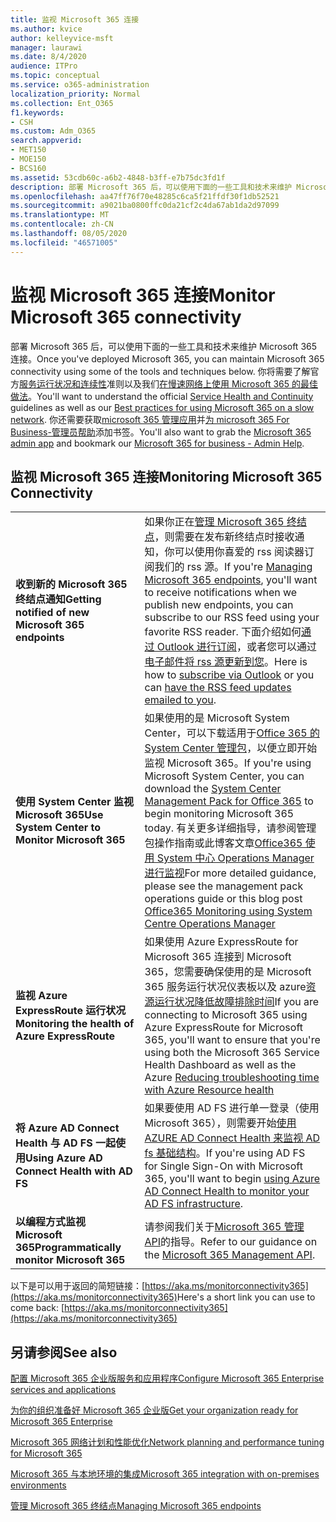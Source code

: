```yaml
---
title: 监视 Microsoft 365 连接
ms.author: kvice
author: kelleyvice-msft
manager: laurawi
ms.date: 8/4/2020
audience: ITPro
ms.topic: conceptual
ms.service: o365-administration
localization_priority: Normal
ms.collection: Ent_O365
f1.keywords:
- CSH
ms.custom: Adm_O365
search.appverid:
- MET150
- MOE150
- BCS160
ms.assetid: 53cdb60c-a6b2-4848-b3ff-e7b75dc3fd1f
description: 部署 Microsoft 365 后，可以使用下面的一些工具和技术来维护 Microsoft 365 连接。你将需要了解官方服务运行状况和连续性准则以及我们在慢速网络上使用 Microsoft 365 的最佳做法。
ms.openlocfilehash: aa47ff76f70e48285c6ca5f21ffdf30f1db52521
ms.sourcegitcommit: a9021ba0800ffc0da21cf2c4da67ab1da2d97099
ms.translationtype: MT
ms.contentlocale: zh-CN
ms.lasthandoff: 08/05/2020
ms.locfileid: "46571005"
---
```

# <a name="monitor-microsoft-365-connectivity"></a><span data-ttu-id="8bbcc-104">监视 Microsoft 365 连接</span><span class="sxs-lookup"><span data-stu-id="8bbcc-104">Monitor Microsoft 365 connectivity</span></span>

<span data-ttu-id="8bbcc-105">部署 Microsoft 365 后，可以使用下面的一些工具和技术来维护 Microsoft 365 连接。</span><span class="sxs-lookup"><span data-stu-id="8bbcc-105">Once you've deployed Microsoft 365, you can maintain Microsoft 365 connectivity using some of the tools and techniques below.</span></span> <span data-ttu-id="8bbcc-106">你将需要了解官方[服务运行状况和连续性](https://docs.microsoft.com/office365/servicedescriptions/office-365-platform-service-description/service-health-and-continuity)准则以及我们[在慢速网络上使用 Microsoft 365 的最佳做法](https://support.office.com/article/fd16c8d2-4799-4c39-8fd7-045f06640166)。</span><span class="sxs-lookup"><span data-stu-id="8bbcc-106">You'll want to understand the official [Service Health and Continuity](https://docs.microsoft.com/office365/servicedescriptions/office-365-platform-service-description/service-health-and-continuity) guidelines as well as our [Best practices for using Microsoft 365 on a slow network](https://support.office.com/article/fd16c8d2-4799-4c39-8fd7-045f06640166).</span></span> <span data-ttu-id="8bbcc-107">你还需要获取[microsoft 365 管理应用](https://blogs.office.com/2015/03/13/administer-on-the-go-with-the-updated-office-365-admin-app/)并[为 microsoft 365 For Business-管理员帮助](https://support.office.com/article/17d3ff3f-3601-466e-b5a1-482b31cfb791)添加书签。</span><span class="sxs-lookup"><span data-stu-id="8bbcc-107">You'll also want to grab the [Microsoft 365 admin app](https://blogs.office.com/2015/03/13/administer-on-the-go-with-the-updated-office-365-admin-app/) and bookmark our [Microsoft 365 for business - Admin Help](https://support.office.com/article/17d3ff3f-3601-466e-b5a1-482b31cfb791).</span></span>
  
## <a name="monitoring-microsoft-365-connectivity"></a><span data-ttu-id="8bbcc-108">监视 Microsoft 365 连接</span><span class="sxs-lookup"><span data-stu-id="8bbcc-108">Monitoring Microsoft 365 Connectivity</span></span>

|||
|:-----|:-----|
|<span data-ttu-id="8bbcc-109">**收到新的 Microsoft 365 终结点通知**</span><span class="sxs-lookup"><span data-stu-id="8bbcc-109">**Getting notified of new Microsoft 365 endpoints**</span></span> <br/> |<span data-ttu-id="8bbcc-110">如果你正在[管理 Microsoft 365 终结点](https://support.office.com/article/99cab9d4-ef59-4207-9f2b-3728eb46bf9a)，则需要在发布新终结点时接收通知，你可以使用你喜爱的 rss 阅读器订阅我们的 rss 源。</span><span class="sxs-lookup"><span data-stu-id="8bbcc-110">If you're [Managing Microsoft 365 endpoints](https://support.office.com/article/99cab9d4-ef59-4207-9f2b-3728eb46bf9a), you'll want to receive notifications when we publish new endpoints, you can subscribe to our RSS feed using your favorite RSS reader.</span></span> <span data-ttu-id="8bbcc-111">下面介绍如何[通过 Outlook 进行订阅](https://go.microsoft.com/fwlink/p/?LinkId=532416)，或者您可以通过[电子邮件将 rss 源更新到您](https://go.microsoft.com/fwlink/p/?LinkId=532417)。</span><span class="sxs-lookup"><span data-stu-id="8bbcc-111">Here is how to [subscribe via Outlook](https://go.microsoft.com/fwlink/p/?LinkId=532416) or you can [have the RSS feed updates emailed to you](https://go.microsoft.com/fwlink/p/?LinkId=532417).</span></span>  <br/> |
|<span data-ttu-id="8bbcc-112">**使用 System Center 监视 Microsoft 365**</span><span class="sxs-lookup"><span data-stu-id="8bbcc-112">**Use System Center to Monitor Microsoft 365**</span></span> <br/> |<span data-ttu-id="8bbcc-113">如果使用的是 Microsoft System Center，可以下载适用于[Office 365 的 System Center 管理包](https://www.microsoft.com/download/details.aspx?id=43708)，以便立即开始监视 Microsoft 365。</span><span class="sxs-lookup"><span data-stu-id="8bbcc-113">If you're using Microsoft System Center, you can download the [System Center Management Pack for Office 365](https://www.microsoft.com/download/details.aspx?id=43708) to begin monitoring Microsoft 365 today.</span></span> <span data-ttu-id="8bbcc-114">有关更多详细指导，请参阅管理包操作指南或此博客文章[Office365 使用 System 中心 Operations Manager 进行监视](https://blogs.msdn.com/b/mvpawardprogram/archive/2015/07/08/office365-monitoring-using-system-centre-operations-manager.aspx)</span><span class="sxs-lookup"><span data-stu-id="8bbcc-114">For more detailed guidance, please see the management pack operations guide or this blog post [Office365 Monitoring using System Centre Operations Manager](https://blogs.msdn.com/b/mvpawardprogram/archive/2015/07/08/office365-monitoring-using-system-centre-operations-manager.aspx)</span></span> <br/> |
|<span data-ttu-id="8bbcc-115">**监视 Azure ExpressRoute 运行状况**</span><span class="sxs-lookup"><span data-stu-id="8bbcc-115">**Monitoring the health of Azure ExpressRoute**</span></span> <br/> |<span data-ttu-id="8bbcc-116">如果使用 Azure ExpressRoute for Microsoft 365 连接到 Microsoft 365，您需要确保使用的是 Microsoft 365 服务运行状况仪表板以及 azure[资源运行状况降低故障排除时间](https://azure.microsoft.com/blog/reduce-troubleshooting-time-with-azure-resource-health/)</span><span class="sxs-lookup"><span data-stu-id="8bbcc-116">If you are connecting to Microsoft 365 using Azure ExpressRoute for Microsoft 365, you'll want to ensure that you're using both the Microsoft 365 Service Health Dashboard as well as the Azure [Reducing troubleshooting time with Azure Resource health](https://azure.microsoft.com/blog/reduce-troubleshooting-time-with-azure-resource-health/)</span></span> <br/> |
|<span data-ttu-id="8bbcc-117">**将 Azure AD Connect Health 与 AD FS 一起使用**</span><span class="sxs-lookup"><span data-stu-id="8bbcc-117">**Using Azure AD Connect Health with AD FS**</span></span> <br/> |<span data-ttu-id="8bbcc-118">如果要使用 AD FS 进行单一登录（使用 Microsoft 365），则需要开始[使用 AZURE AD Connect Health 来监视 AD fs 基础结构](https://azure.microsoft.com/documentation/articles/active-directory-aadconnect-health-adfs/)。</span><span class="sxs-lookup"><span data-stu-id="8bbcc-118">If you're using AD FS for Single Sign-On with Microsoft 365, you'll want to begin [using Azure AD Connect Health to monitor your AD FS infrastructure](https://azure.microsoft.com/documentation/articles/active-directory-aadconnect-health-adfs/).</span></span>  <br/> |
|<span data-ttu-id="8bbcc-119">**以编程方式监视 Microsoft 365**</span><span class="sxs-lookup"><span data-stu-id="8bbcc-119">**Programmatically monitor Microsoft 365**</span></span> <br/> |<span data-ttu-id="8bbcc-120">请参阅我们关于[Microsoft 365 管理 API](https://docs.microsoft.com/office/office-365-management-api/office-365-management-apis-overview)的指导。</span><span class="sxs-lookup"><span data-stu-id="8bbcc-120">Refer to our guidance on the [Microsoft 365 Management API](https://docs.microsoft.com/office/office-365-management-api/office-365-management-apis-overview).</span></span>  <br/> |

<span data-ttu-id="8bbcc-121">以下是可以用于返回的简短链接：[https://aka.ms/monitorconnectivity365](https://aka.ms/monitorconnectivity365)</span><span class="sxs-lookup"><span data-stu-id="8bbcc-121">Here's a short link you can use to come back: [https://aka.ms/monitorconnectivity365](https://aka.ms/monitorconnectivity365)</span></span>
  
## <a name="see-also"></a><span data-ttu-id="8bbcc-122">另请参阅</span><span class="sxs-lookup"><span data-stu-id="8bbcc-122">See also</span></span>

[<span data-ttu-id="8bbcc-123">配置 Microsoft 365 企业版服务和应用程序</span><span class="sxs-lookup"><span data-stu-id="8bbcc-123">Configure Microsoft 365 Enterprise services and applications</span></span>](configure-services-and-applications.md)
  
[<span data-ttu-id="8bbcc-124">为你的组织准备好 Microsoft 365 企业版</span><span class="sxs-lookup"><span data-stu-id="8bbcc-124">Get your organization ready for Microsoft 365 Enterprise</span></span>](get-your-organization-ready-for-office-365.md)
  
[<span data-ttu-id="8bbcc-125">Microsoft 365 网络计划和性能优化</span><span class="sxs-lookup"><span data-stu-id="8bbcc-125">Network planning and performance tuning for Microsoft 365</span></span>](network-planning-and-performance.md)
  
[<span data-ttu-id="8bbcc-126">Microsoft 365 与本地环境的集成</span><span class="sxs-lookup"><span data-stu-id="8bbcc-126">Microsoft 365 integration with on-premises environments</span></span>](office-365-integration.md)
  
[<span data-ttu-id="8bbcc-127">管理 Microsoft 365 终结点</span><span class="sxs-lookup"><span data-stu-id="8bbcc-127">Managing Microsoft 365 endpoints</span></span>](managing-office-365-endpoints.md)
